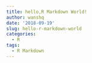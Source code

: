 ```yaml
---
title: hello,R Markdown World!
author: wanshq
date: '2018-09-19'
slug: hello-r-markdown-world
categories:
  - R
tags:
  - R Markdown
---
```

